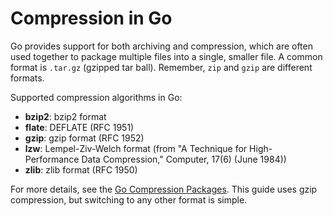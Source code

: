 # Compression in Go

Go provides support for both archiving and compression, which are often used 
together to package multiple files into a single, smaller file. A common format 
is `.tar.gz` (gzipped tar ball). Remember, `zip` and `gzip` are different formats.

Supported compression algorithms in Go:

- **bzip2**: bzip2 format
- **flate**: DEFLATE (RFC 1951)
- **gzip**: gzip format (RFC 1952)
- **lzw**: Lempel-Ziv-Welch format (from "A Technique for High-Performance Data 
  Compression," Computer, 17(6) (June 1984))
- **zlib**: zlib format (RFC 1950)

For more details, see the [Go Compression Packages](https://golang.org/pkg/compress/). 
This guide uses gzip compression, but switching to any other format is simple.
